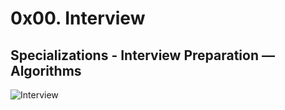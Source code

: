 # 0x00. Interview
## Specializations - Interview Preparation ― Algorithms

![Interview](https://i.imgur.com/cb7Xnc1.jpg)


